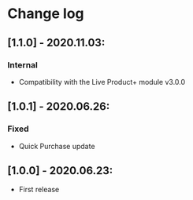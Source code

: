 # Change log

## [1.1.0] - 2020.11.03:
### Internal
- Compatibility with the Live Product+ module v3.0.0

## [1.0.1] - 2020.06.26:
### Fixed
- Quick Purchase update

## [1.0.0] - 2020.06.23:
- First release
